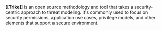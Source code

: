 **[[Trike]]** is an open source methodology and tool that takes a security-centric approach to threat modeling. It's commonly used to focus on security permissions, application use cases, privilege models, and other elements that support a secure environment.
